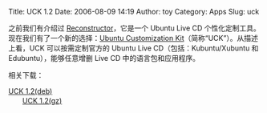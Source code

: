 Title: UCK 1.2
Date: 2006-08-09 14:19
Author: toy
Category: Apps
Slug: uck

之前我们有介绍过
[Reconstructor](http://linuxtoy.org/archives/reconstructor.html)，它是一个
Ubuntu Live CD 个性化定制工具。现在我们有了一个新的选择：[Ubuntu
Customization
Kit](http://uck.sourceforge.net)（简称“UCK”）。从描述上看，UCK
可以按需定制官方的 Ubuntu Live CD（包括：Kubuntu/Xubuntu 和
Edubuntu），能够任意增删 Live CD 中的语言包和应用程序。

相关下载：

[UCK
1.2(deb)](http://prdownloads.sourceforge.net/uck/uck_1.2_all.deb?download)  
　　[UCK
1.2(gz)](http://prdownloads.sourceforge.net/uck/uck_1.2.tar.gz?download)

